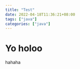 ```yaml
---
title: "Test"
date: 2022-04-18T11:36:21+08:00
tags: ["java"]
categories: ["java"]
---
```


# Yo holoo

hahaha
